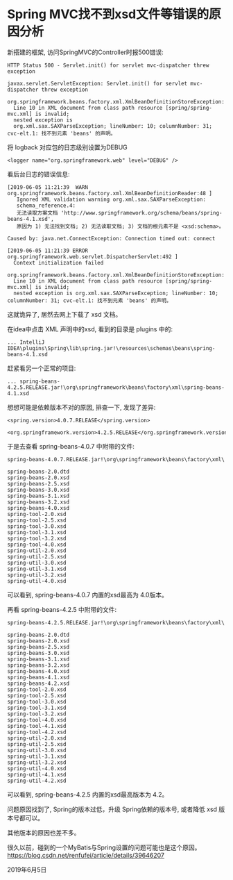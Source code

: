 # Spring MVC找不到xsd文件等错误的原因分析


新搭建的框架, 访问SpringMVC的Controller时报500错误:

```
HTTP Status 500 - Servlet.init() for servlet mvc-dispatcher threw exception

javax.servlet.ServletException: Servlet.init() for servlet mvc-dispatcher threw exception

org.springframework.beans.factory.xml.XmlBeanDefinitionStoreException: 
  Line 10 in XML document from class path resource [spring/spring-mvc.xml] is invalid; 
  nested exception is 
  org.xml.sax.SAXParseException; lineNumber: 10; columnNumber: 31; cvc-elt.1: 找不到元素 'beans' 的声明。

```
将 logback 对应包的日志级别设置为DEBUG

```
<logger name="org.springframework.web" level="DEBUG" />
```

看后台日志的错误信息:

```
[2019-06-05 11:21:39  WARN org.springframework.beans.factory.xml.XmlBeanDefinitionReader:48 ] 
   Ignored XML validation warning org.xml.sax.SAXParseException: 
   schema_reference.4: 
   无法读取方案文档 'http://www.springframework.org/schema/beans/spring-beans-4.1.xsd', 
   原因为 1) 无法找到文档; 2) 无法读取文档; 3) 文档的根元素不是 <xsd:schema>。

Caused by: java.net.ConnectException: Connection timed out: connect

[2019-06-05 11:21:39 ERROR org.springframework.web.servlet.DispatcherServlet:492 ]
  Context initialization failed
  org.springframework.beans.factory.xml.XmlBeanDefinitionStoreException: 
  Line 10 in XML document from class path resource [spring/spring-mvc.xml] is invalid; 
  nested exception is org.xml.sax.SAXParseException; lineNumber: 10; columnNumber: 31; cvc-elt.1: 找不到元素 'beans' 的声明。

```

这就诡异了, 居然去网上下载了 xsd 文档。

在idea中点击 XML 声明中的xsd, 看到的目录是 plugins 中的:

```
... IntelliJ IDEA\plugins\Spring\lib\spring.jar!\resources\schemas\beans\spring-beans-4.1.xsd
```

赶紧看另一个正常的项目:

```
... spring-beans-4.2.5.RELEASE.jar!\org\springframework\beans\factory\xml\spring-beans-4.1.xsd
```

想想可能是依赖版本不对的原因, 排查一下, 发现了差异:

```
<spring.version>4.0.7.RELEASE</spring.version>

<org.springframework.version>4.2.5.RELEASE</org.springframework.version>
```

于是去查看 spring-beans-4.0.7 中附带的文件:

```
spring-beans-4.0.7.RELEASE.jar!\org\springframework\beans\factory\xml\

spring-beans-2.0.dtd
spring-beans-2.0.xsd
spring-beans-2.5.xsd
spring-beans-3.0.xsd
spring-beans-3.1.xsd
spring-beans-3.2.xsd
spring-beans-4.0.xsd
spring-tool-2.0.xsd
spring-tool-2.5.xsd
spring-tool-3.0.xsd
spring-tool-3.1.xsd
spring-tool-3.2.xsd
spring-tool-4.0.xsd
spring-util-2.0.xsd
spring-util-2.5.xsd
spring-util-3.0.xsd
spring-util-3.1.xsd
spring-util-3.2.xsd
spring-util-4.0.xsd
```

可以看到, spring-beans-4.0.7 内置的xsd最高为 4.0版本。

再看 spring-beans-4.2.5 中附带的文件:

```
spring-beans-4.2.5.RELEASE.jar!\org\springframework\beans\factory\xml\

spring-beans-2.0.dtd
spring-beans-2.0.xsd
spring-beans-2.5.xsd
spring-beans-3.0.xsd
spring-beans-3.1.xsd
spring-beans-3.2.xsd
spring-beans-4.0.xsd
spring-beans-4.1.xsd
spring-beans-4.2.xsd
spring-tool-2.0.xsd
spring-tool-2.5.xsd
spring-tool-3.0.xsd
spring-tool-3.1.xsd
spring-tool-3.2.xsd
spring-tool-4.0.xsd
spring-tool-4.1.xsd
spring-tool-4.2.xsd
spring-util-2.0.xsd
spring-util-2.5.xsd
spring-util-3.0.xsd
spring-util-3.1.xsd
spring-util-3.2.xsd
spring-util-4.0.xsd
spring-util-4.1.xsd
spring-util-4.2.xsd
```


可以看到, spring-beans-4.2.5 内置的xsd最高版本为 4.2。

问题原因找到了, Spring的版本过低，升级 Spring依赖的版本号, 或者降低 xsd 版本号都可以。

其他版本的原因也差不多。

很久以前，碰到的一个MyBatis与Spring设置的问题可能也是这个原因。 <https://blog.csdn.net/renfufei/article/details/39646207>


2019年6月5日

